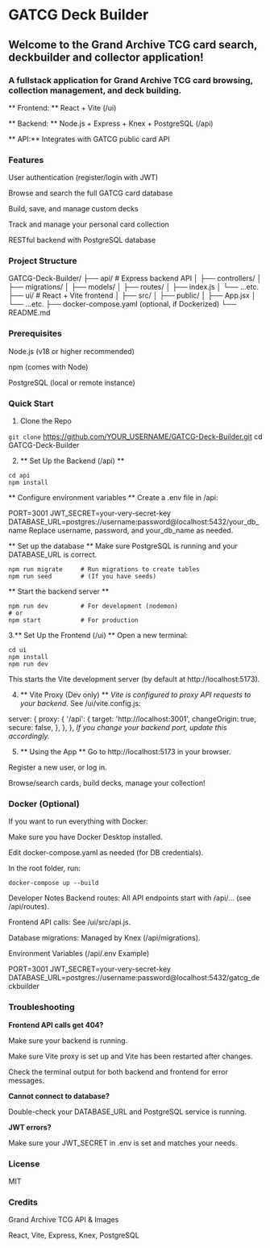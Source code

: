 # GATCG Deck Builder
## Welcome to the Grand Archive TCG card search, deckbuilder and collector application!
### A fullstack application for Grand Archive TCG card browsing, collection management, and deck building.

** Frontend: ** React + Vite (/ui)

** Backend: ** Node.js + Express + Knex + PostgreSQL (/api)

** API:**  Integrates with GATCG public card API

### Features
User authentication (register/login with JWT)

Browse and search the full GATCG card database

Build, save, and manage custom decks

Track and manage your personal card collection

RESTful backend with PostgreSQL database

### Project Structure
GATCG-Deck-Builder/
├── api/          # Express backend API
│   ├── controllers/
│   ├── migrations/
│   ├── models/
│   ├── routes/
│   ├── index.js
│   └── ...etc.
├── ui/           # React + Vite frontend
│   ├── src/
│   ├── public/
│   ├── App.jsx
│   └── ...etc.
├── docker-compose.yaml (optional, if Dockerized)
└── README.md

### Prerequisites
Node.js (v18 or higher recommended)

npm (comes with Node)

PostgreSQL (local or remote instance)

### Quick Start
1. Clone the Repo

`git clone` https://github.com/YOUR_USERNAME/GATCG-Deck-Builder.git
cd GATCG-Deck-Builder

2. ** Set Up the Backend (/api) ** 

```
cd api
npm install
```

** Configure environment variables **
Create a .env file in /api:

PORT=3001
JWT_SECRET=your-very-secret-key
DATABASE_URL=postgres://username:password@localhost:5432/your_db_name
Replace username, password, and your_db_name as needed.

** Set up the database **
Make sure PostgreSQL is running and your DATABASE_URL is correct.
```
npm run migrate     # Run migrations to create tables
npm run seed        # (If you have seeds)
```
** Start the backend server **
```
npm run dev         # For development (nodemon)
# or
npm start           # For production
```
3.** Set Up the Frontend (/ui) ** 
Open a new terminal:
```
cd ui
npm install
npm run dev
```
This starts the Vite development server (by default at http://localhost:5173).

4. ** Vite Proxy (Dev only) ** 
*Vite is configured to proxy API requests to your backend.*
See /ui/vite.config.js:

server: {
  proxy: {
    '/api': {
      target: 'http://localhost:3001',
      changeOrigin: true,
      secure: false,
    },
  },
},
*If you change your backend port, update this accordingly.*

5. ** Using the App ** 
Go to http://localhost:5173 in your browser.

Register a new user, or log in.

Browse/search cards, build decks, manage your collection!

### Docker (Optional)
If you want to run everything with Docker:

Make sure you have Docker Desktop installed.

Edit docker-compose.yaml as needed (for DB credentials).

In the root folder, run:
```
docker-compose up --build
```
Developer Notes
Backend routes: All API endpoints start with /api/... (see /api/routes).

Frontend API calls: See /ui/src/api.js.

Database migrations: Managed by Knex (/api/migrations).

Environment Variables (/api/.env Example)

PORT=3001
JWT_SECRET=your-very-secret-key
DATABASE_URL=postgres://username:password@localhost:5432/gatcg_deckbuilder

### Troubleshooting
**Frontend API calls get 404?**

Make sure your backend is running.

Make sure Vite proxy is set up and Vite has been restarted after changes.

Check the terminal output for both backend and frontend for error messages.

**Cannot connect to database?**

Double-check your DATABASE_URL and PostgreSQL service is running.

**JWT errors?**

Make sure your JWT_SECRET in .env is set and matches your needs.

### License
MIT 

### Credits
Grand Archive TCG API & Images

React, Vite, Express, Knex, PostgreSQL